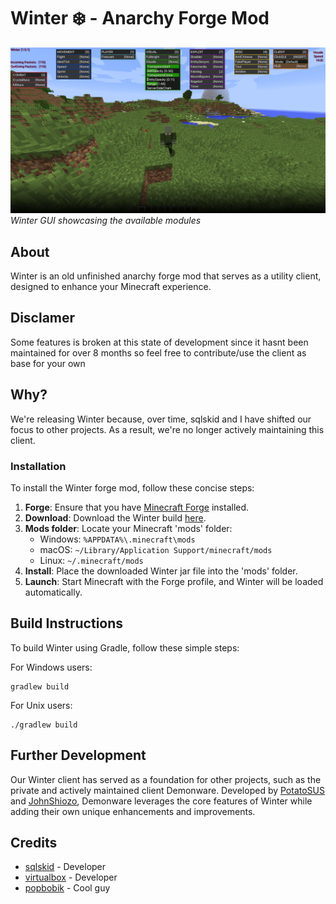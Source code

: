 # Winter ❄️ - Anarchy Forge Mod

![Winter GUI](assets/gui.png)
*Winter GUI showcasing the available modules*

## About

Winter is an old unfinished anarchy forge mod that serves as a utility client, designed to enhance your Minecraft experience. 

## Disclamer

Some features is broken at this state of development since it hasnt been maintained for over 8 months so feel free to contribute/use the client as base for your own

## Why?

We're releasing Winter because, over time, sqlskid and I have shifted our focus to other projects. As a result, we're no longer actively maintaining this client.

### Installation

To install the Winter forge mod, follow these concise steps:

1. **Forge**: Ensure that you have [Minecraft Forge](https://files.minecraftforge.net/) installed.
2. **Download**: Download the Winter build [here](https://github.com/pvpb0t/Winter/releases/download/1.0.1/winter-1.0.1-release.jar).
3. **Mods folder**: Locate your Minecraft 'mods' folder:
   - Windows: `%APPDATA%\.minecraft\mods`
   - macOS: `~/Library/Application Support/minecraft/mods`
   - Linux: `~/.minecraft/mods`
4. **Install**: Place the downloaded Winter jar file into the 'mods' folder.
5. **Launch**: Start Minecraft with the Forge profile, and Winter will be loaded automatically.

## Build Instructions

To build Winter using Gradle, follow these simple steps:

For Windows users:

```
gradlew build
```

For Unix users:
```
./gradlew build
```

## Further Development

Our Winter client has served as a foundation for other projects, such as the private and actively maintained client Demonware. Developed by [PotatoSUS](https://github.com/PotatoSUS) and [JohnShiozo](https://github.com/JohnShiozo), Demonware leverages the core features of Winter while adding their own unique enhancements and improvements.

## Credits

- [sqlskid](https://github.com/sqlskid) - Developer
- [virtualbox](https://github.com/sqlskid) - Developer
- [popbobik](https://github.com/2u9) - Cool guy
